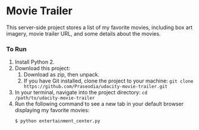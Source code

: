 # Movie Trailer

This server-side project stores a list of my favorite movies, including box art imagery, movie trailer URL, and some details about the movies.

### To Run

1. Install Python 2.
2. Download this project:
    1. Download as zip, then unpack.
    2. If you have Git installed, clone the project to your machine:
       `git clone https://github.com/Praseodia/udacity-movie-trailer.git`
3. In your terminal, navigate into the project directory: 
   `cd /path/to/udacity-movie-trailer`
4. Run the following command to see a new tab in your default browser displaying my favorite movies:
    ```
    $ python entertainment_center.py
    ```